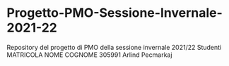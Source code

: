 # Progetto-PMO-Sessione-Invernale-2021-22
Repository del progetto di PMO della sessione invernale 2021/22
Studenti
MATRICOLA NOME   COGNOME
305991    Arlind Pecmarkaj
